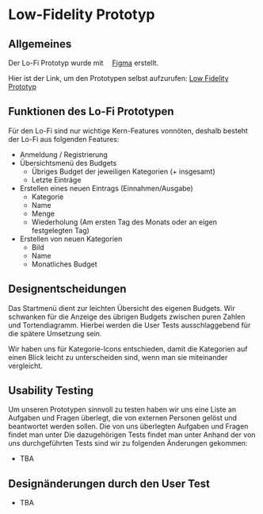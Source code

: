 # Low-Fidelity Prototyp

## Allgemeines
Der Lo-Fi Prototyp wurde mit <a href="https://www.figma.com/"><img src="https://upload.wikimedia.org/wikipedia/commons/3/33/Figma-logo.svg" height="10" width="10" ></a> [Figma](https://www.figma.com/ "Figma's Homepage") erstellt.

Hier ist der Link, um den Prototypen selbst aufzurufen: [Low Fidelity Prototyp](https://www.figma.com/proto/FgMPlzpcNq7p4y9uxPL896/Budget-Binder-Lofi?node-id=1%3A122&scaling=scale-down&page-id=0%3A1&starting-point-node-id=1%3A122&hide-ui=1 "Low Fidelity Prototyp")

## Funktionen des Lo-Fi Prototypen
Für den Lo-Fi sind nur wichtige Kern-Features vonnöten, deshalb besteht der Lo-Fi aus folgenden
Features:
- Anmeldung / Registrierung
- Übersichtsmenü des Budgets
  - Übriges Budget der jeweiligen Kategorien (+ insgesamt)
  - Letzte Einträge 
- Erstellen eines neuen Eintrags (Einnahmen/Ausgabe)
  - Kategorie
  - Name
  - Menge
  - Wiederholung (Am ersten Tag des Monats oder an eigen festgelegten Tag)
- Erstellen von neuen Kategorien
  - Bild
  - Name
  - Monatliches Budget

## Designentscheidungen
Das Startmenü dient zur leichten Übersicht des eigenen Budgets. Wir schwanken für die Anzeige des übrigen Budgets zwischen puren Zahlen und Tortendiagramm. Hierbei werden die User Tests ausschlaggebend für die spätere Umsetzung sein.

Wir haben uns für Kategorie-Icons entschieden, damit die Kategorien auf einen Blick leicht zu unterscheiden sind, wenn man sie miteinander vergleicht.


## Usability Testing 
Um unseren Prototypen sinnvoll zu testen haben wir uns eine Liste an Aufgaben und Fragen überlegt, die von externen Personen gelöst und beantwortet werden sollen. Die von uns überlegten Aufgaben und Fragen findet man unter Die dazugehörigen Tests findet man unter Anhand der von uns durchgeführten Tests sind wir zu folgenden Änderungen gekommen: 
- TBA

## Designänderungen durch den User Test
- TBA
